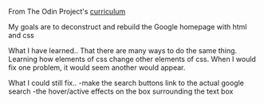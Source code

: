 From The Odin Project's [curriculum](http://www.theodinproject.com/courses/web-development-101/lessons/html-css)

My goals are to deconstruct and rebuild the Google homepage with html and css

What I have learned..
  That there are many ways to do the same thing. Learning how elements of css change other elements of css. When I would fix one problem, it would seem another would appear.

What I could still fix..
  -make the search buttons link to the actual google search
  -the hover/active effects on the box surrounding the text box
